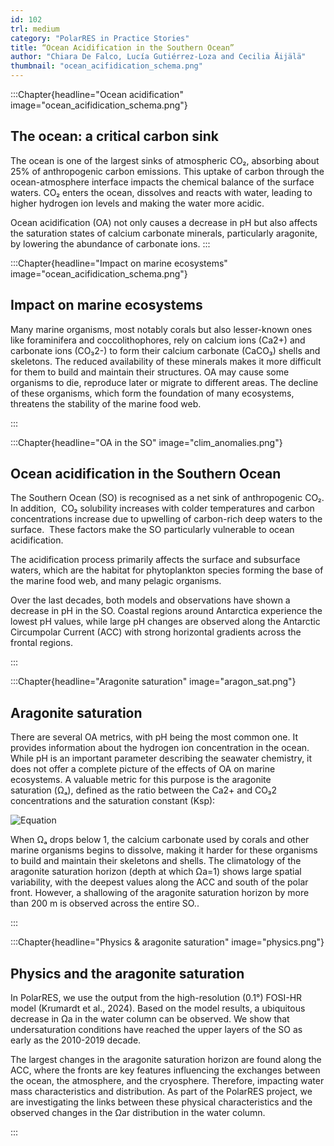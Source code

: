 ```yaml
---
id: 102
trl: medium
category: "PolarRES in Practice Stories"
title: “Ocean Acidification in the Southern Ocean”
author: "Chiara De Falco, Lucía Gutiérrez-Loza and Cecilia Äijälä"
thumbnail: "ocean_acifidication_schema.png"
---
```


<!-- Section one -->

:::Chapter{headline="Ocean acidification" image="ocean_acifidication_schema.png"}

## The ocean: a critical carbon sink

The ocean is one of the largest sinks of atmospheric CO₂, absorbing about 25% of anthropogenic carbon emissions. This uptake of carbon through the ocean-atmosphere interface impacts the chemical balance of the surface waters. CO₂ enters the ocean, dissolves and reacts with water, leading to higher hydrogen ion levels and making the water more acidic.

Ocean acidification (OA) not only causes a decrease in pH but also affects the saturation states of calcium carbonate minerals, particularly aragonite, by lowering the abundance of carbonate ions.
:::

<!-- Section two -->

:::Chapter{headline="Impact on marine ecosystems" image="ocean_acifidication_schema.png"}

## Impact on marine ecosystems

Many marine organisms, most notably corals but also lesser-known ones like foraminifera and coccolithophores, rely on calcium ions (Ca2+) and carbonate ions (CO₃2-) to form their calcium carbonate (CaCO₃) shells and skeletons. The reduced availability of these minerals makes it more difficult for them to build and maintain their structures. OA may cause some organisms to die, reproduce later or migrate to different areas. The decline of these organisms, which form the foundation of many ecosystems, threatens the stability of the marine food web.

:::

<!-- Section three -->

:::Chapter{headline="OA in the SO" image="clim_anomalies.png"}

## Ocean acidification in the Southern Ocean

The Southern Ocean (SO) is recognised as a net sink of anthropogenic CO₂. In addition,  CO₂ solubility increases with colder temperatures and carbon concentrations increase due to upwelling of carbon-rich deep waters to the surface.  These factors make the SO particularly vulnerable to ocean acidification. 

The acidification process primarily affects the surface and subsurface waters, which are the habitat for phytoplankton species forming the base of the marine food web, and many pelagic organisms.

Over the last decades, both models and observations have shown a decrease in pH in the SO. Coastal regions around Antarctica experience the lowest pH values, while large pH changes are observed along the Antarctic Circumpolar Current (ACC) with strong horizontal gradients across the frontal regions.

:::

<!-- Section four -->

:::Chapter{headline="Aragonite saturation" image="aragon_sat.png"}

## Aragonite saturation

There are several OA metrics, with pH being the most common one. It provides information about the hydrogen ion concentration in the ocean. While pH is an important parameter describing the seawater chemistry, it does not offer a complete picture of the effects of OA on marine ecosystems. A valuable metric for this purpose is the aragonite saturation (Ωₐ), defined as the ratio between the Ca2+ and CO₃2 concentrations and the saturation constant (Ksp):

![Equation](equation.png)

When Ωₐ drops below 1, the calcium carbonate used by corals and other marine organisms begins to dissolve, making it harder for these organisms to build and maintain their skeletons and shells.
The climatology of the aragonite saturation horizon (depth at which Ωa=1) shows large spatial variability, with the deepest values along the ACC and south of the polar front. However, a shallowing of the aragonite saturation horizon by more than 200 m is observed across the entire SO..

:::

<!-- Section five -->

:::Chapter{headline="Physics & aragonite saturation" image="physics.png"}

## Physics and the aragonite saturation

In PolarRES, we use the output from the high-resolution (0.1°) FOSI-HR model (Krumardt et al., 2024). Based on the model results, a ubiquitous decrease in Ωa in the water column can be observed. We show that undersaturation conditions have reached the upper layers of the SO as early as the 2010-2019 decade. 

The largest changes in the aragonite saturation horizon are found along the ACC, where the fronts are key features influencing the exchanges between the ocean, the atmosphere, and the cryosphere. Therefore, impacting water mass characteristics and distribution. As part of the PolarRES project, we are investigating the links between these physical characteristics and the observed changes in the Ωar distribution in the water column.  

:::

